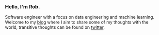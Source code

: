 ### Hello, I'm Rob.

Software engineer with a focus on data engineering and machine learning. Welcome to my [blog](/blog) where I aim to share some of my thoughts with the world, transitive thoughts can be found on [twitter](https://twitter.com/robalaban).
